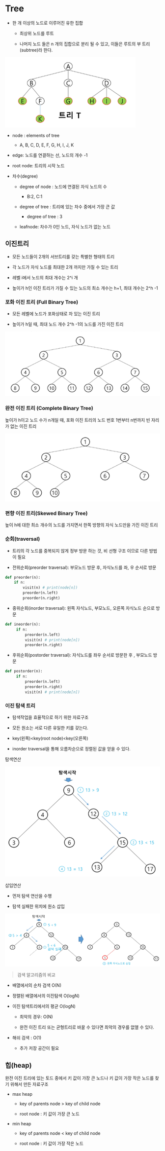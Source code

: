 # Tree



- 한 개 이상의 노드로 이루어진 유한 집합
  
  - 최상위 노드를 루트
  
  - 나머지 노드 들은 n 개의 집합으로 분리 될 수 있고, 이들은 루트의 부 트리(subtree)라 한다.

![](assets/2022-09-13-20-35-56-image.png)

- node : elements of tree
  
  - A, B, C, D, E, F, G, H, I,  J, K

- edge: 노드를 연결하는 선, 노드의 개수 -1

- root node: 트리의 시작 노드

- 차수(degree)
  
  - degree of node :  노드에 연결된 자식 노드의 수
    
    - B:2, C:1
  
  - degree of tree : 트리에 있는 차수 중에서 가장 큰 값
    
    - degree of tree : 3
  
  - leafnode: 차수가 0인 노드, 자식 노드가 없는 노드



## 이진트리



- 모든 노드들이 2개의 서브트리를 갖는 특별한 형태의 트리

- 각 노드가 자식 노드를 최대한 2개 까지만 가질 수 있는 트리

- 레벨 i에서 노드의 최대 개수는 2^i 개

- 높이가 h인 이진 트리가 가질 수 있는 노드의 최소 개수는 h+1, 최대 개수는 2^h -1



### 포화 이진 트리 (Full Binary Tree)



- 모든 레벨에 노드가 포화상태로 차 있는 이진 트리

- 높이가 h일 때, 최대 노드 개수 2^h -1의 노드를 가진 이진 트리



![](assets/2022-09-13-20-52-21-image.png)



### 완전 이진 트리 (Complete Binary Tree)

높이가 h이고 노드 수가 n개일 때, 포화 이진 트리의 노드 번호 1번부터 n번까지 빈 자리가 없는 이진 트리



![](assets/2022-09-13-20-54-12-image.png)



### 편향 이진 트리(Skewed Binary Tree)

높이 h에 대한 최소 개수의 노드를 가지면서 한쪽 방향의 자식 노드만을 가진 이진 트리



### 순회(traversal)



- 트리의 각 노드를 중복되지 않게 정부 방문 하는 것, 비 선형 구조 이므로 다른 방법이 필요

- 전위순회(preorder traversal): 부모노드 방문 후, 자식노드를 좌, 우 순서로 방문

```python
def preorder(n):
    if n:
        visit(n) # print(node[n])
        preorder(n.left)
        preorder(n.right)
```

- 중위순회(inorder traversal): 왼쪽 자식노드, 부모노드, 오른쪽 자식노드 순으로 방문

```python
def ineorder(n):
     if n:
         preorder(n.left)
         visit(n) # print(node[n])
         preorder(n.right)
```




- 후위순회(postorder traversal): 자식노드를 좌우 순서로 방문한 후 , 부모노드 방문

```python
def postorder(n):
     if n:
         preorder(n.left)
         preorder(n.right)
         visit(n) # print(node[n])
```



### 이진 탐색 트리



- 탐색작업을 효율적으로 하기 위한 자료구조

- 모든 원소는 서로 다른 유일한 키를 갖는다.

- key(왼쪽)<key(root node)<key(오른쪽)

- inorder traversal을 통해 오름차순으로 정렬된 값을 얻을 수 있다.



탐색연산

![](assets/2022-09-13-21-21-55-image.png)

삽입연산

- 먼저 탐색 연산을 수행

- 탐색 실패한 위치에 원소 삽입

![](assets/2022-09-13-21-22-33-image.png)

> 검색 알고리즘의 비교

- 배열에서의 순차 검색 O(N)

- 정렬된 배열에서의 이진탐색 O(logN)

- 이진 탐색트리에서의 평균 O(logN)
  
  - 최악의 경우: O(N)
  
  - 완전 이진 트리 또는 균형트리로 바꿀 수 있다면 최악의 경우를 없앨 수 있다.

- 해쉬 검색 : O(1)
  
  - 추가 저장 공간이 필요



## 힙(heap)

완전 이진 트리에 있는 토드 중에서 키 값이 가장 큰 노드나 키 값이 가장 작은 노드를 찾기 위해서 만든 자료구조



- max heap
  
  - key of parents node > key of child node
  
  - root node : 키 값이 가장 큰 노드

- min heap
  
  - key of parents node < key of child node
  
  - root node :  키 값이 가장 작은 노드

